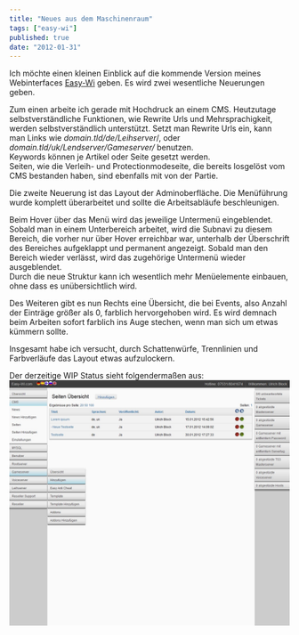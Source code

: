 ```yaml
---
title: "Neues aus dem Maschinenraum"
tags: ["easy-wi"]
published: true
date: "2012-01-31"
---
```


Ich möchte einen kleinen Einblick auf die kommende Version meines Webinterfaces [Easy-Wi](https://easy-wi.com) geben. Es wird zwei wesentliche Neuerungen geben.

Zum einen arbeite ich gerade mit Hochdruck an einem CMS. Heutzutage selbstverständliche Funktionen, wie Rewrite Urls und Mehrsprachigkeit, werden selbstverständlich unterstützt. Setzt man Rewrite Urls ein, kann man Links wie *domain.tld/de/Leihserver*/, oder *domain.tld/uk/Lendserver/Gameserver/* benutzen.  
Keywords können je Artikel oder Seite gesetzt werden.  
Seiten, wie die Verleih- und Protectionmodeseite, die bereits losgelöst vom CMS bestanden haben, sind ebenfalls mit von der Partie.

Die zweite Neuerung ist das Layout der Adminoberfläche. Die Menüführung wurde komplett überarbeitet und sollte die Arbeitsabläufe beschleunigen.

Beim Hover über das Menü wird das jeweilige Untermenü eingeblendet. Sobald man in einem Unterbereich arbeitet, wird die Subnavi zu diesem Bereich, die vorher nur über Hover erreichbar war, unterhalb der Überschrift des Bereiches aufgeklappt und permanent angezeigt. Sobald man den Bereich wieder verlässt, wird das zugehörige Untermenü wieder ausgeblendet.  
Durch die neue Struktur kann ich wesentlich mehr Menüelemente einbauen, ohne dass es unübersichtlich wird.

Des Weiteren gibt es nun Rechts eine Übersicht, die bei Events, also Anzahl der Einträge größer als 0, farblich hervorgehoben wird. Es wird demnach beim Arbeiten sofort farblich ins Auge stechen, wenn man sich um etwas kümmern sollte.

Insgesamt habe ich versucht, durch Schattenwürfe, Trennlinien und Farbverläufe das Layout etwas aufzulockern.

Der derzeitige WIP Status sieht folgendermaßen aus:  
![easy-wi-preview](./easy-wi-preview.jpg)

